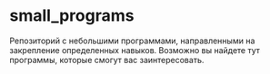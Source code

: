 # small_programs
Репозиторий с небольшими программами, направленными на закрепление определенных навыков. Возможно вы найдете тут программы, которые смогут вас заинтересовать.
